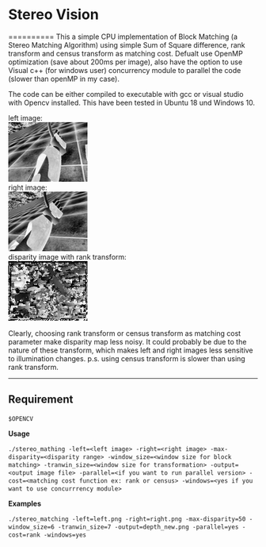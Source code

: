 # Stereo Vision  
==========
This a simple CPU implementation of Block Matching (a Stereo Matching Algorithm) using simple Sum of Square difference, rank transform and census transform as matching cost. Defualt use OpenMP optimization (save about 200ms per image), also have the option to use Visual c++ (for windows user) concurrency module to parallel the code (slower than openMP in my case).   

The code can be either compiled to executable with gcc or visual studio with Opencv installed. This have been tested in Ubuntu 18 und Windows 10.    

left image:  
![image](left.png)  
right image:  
![image](right.png)  
disparity image with rank transform:  
![image](output.png)  

Clearly, choosing rank transform or census transform as matching cost parameter make disparity map less noisy. It could probably be due to the nature of these transform, which makes left and right images less sensitive to illumination changes. p.s. using census transform is slower than using rank transform. 

---
## Requirement 

    $OPENCV

**Usage**

    ./stereo_mathing -left=<left image> -right=<right image> -max-disparity=<disparity range> -window_size=<window size for block matching> -tranwin_size=<window size for transformation> -output=<output image file> -parallel=<if you want to run parallel version> -cost=<matching cost function ex: rank or census> -windows=<yes if you want to use concurrrency module>

**Examples**

    ./stereo_matching -left=left.png -right=right.png -max-disparity=50 -window_size=6 -tranwin_size=7 -output=depth_new.png -parallel=yes -cost=rank -windows=yes


